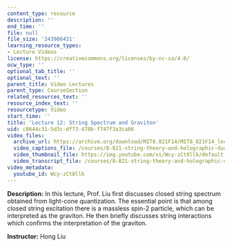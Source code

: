 ```yaml
---
content_type: resource
description: ''
end_time: ''
file: null
file_size: '243986431'
learning_resource_types:
- Lecture Videos
license: https://creativecommons.org/licenses/by-nc-sa/4.0/
ocw_type: ''
optional_tab_title: ''
optional_text: ''
parent_title: Video Lectures
parent_type: CourseSection
related_resources_text: ''
resource_index_text: ''
resourcetype: Video
start_time: ''
title: 'Lecture 12: String Spectrum and Graviton'
uid: c8644c31-5d3c-df73-478b-f747f3a3ca66
video_files:
  archive_url: https://archive.org/download/MIT8.821F14/MIT8_821F14_lec12_300k.mp4
  video_captions_file: /courses/8-821-string-theory-and-holographic-duality-fall-2014/d5cbe6975db55e24bb4d4da141fbd0e5_Wcy-zCt8llk.vtt
  video_thumbnail_file: https://img.youtube.com/vi/Wcy-zCt8llk/default.jpg
  video_transcript_file: /courses/8-821-string-theory-and-holographic-duality-fall-2014/6413b06251f9e38ac7ff34089501d859_Wcy-zCt8llk.pdf
video_metadata:
  youtube_id: Wcy-zCt8llk
---
```


**Description:** In this lecture, Prof. Liu first discusses closed string spectrum obtained from light-cone quantization. The essential point is that among closed string excitation there is a massless spin-2 particle, which can be interpreted as the graviton. He then briefly discusses string interactions which confirms the interpretation of the graviton.

**Instructor:** Hong Liu

